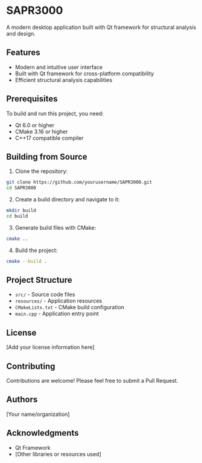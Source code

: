 # SAPR3000

A modern desktop application built with Qt framework for structural analysis and design.

## Features

- Modern and intuitive user interface
- Built with Qt framework for cross-platform compatibility
- Efficient structural analysis capabilities

## Prerequisites

To build and run this project, you need:

- Qt 6.0 or higher
- CMake 3.16 or higher
- C++17 compatible compiler

## Building from Source

1. Clone the repository:
```bash
git clone https://github.com/yourusername/SAPR3000.git
cd SAPR3000
```

2. Create a build directory and navigate to it:
```bash
mkdir build
cd build
```

3. Generate build files with CMake:
```bash
cmake ..
```

4. Build the project:
```bash
cmake --build .
```

## Project Structure

- `src/` - Source code files
- `resources/` - Application resources
- `CMakeLists.txt` - CMake build configuration
- `main.cpp` - Application entry point

## License

[Add your license information here]

## Contributing

Contributions are welcome! Please feel free to submit a Pull Request.

## Authors

[Your name/organization]

## Acknowledgments

- Qt Framework
- [Other libraries or resources used]
